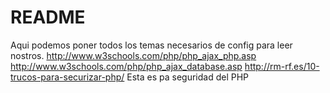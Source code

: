 # README
Aqui podemos poner todos los temas necesarios de config para leer nostros.
http://www.w3schools.com/php/php_ajax_php.asp
http://www.w3schools.com/php/php_ajax_database.asp
http://rm-rf.es/10-trucos-para-securizar-php/   Esta es pa seguridad del PHP
